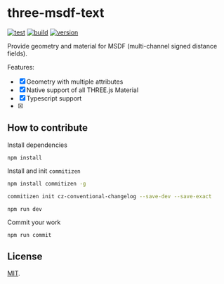 # three-msdf-text

[![test](https://github.com/SolalDR/three-msdf-text/workflows/test/badge.svg?branch=master)](https://github.com/SolalDR/three-msdf-text/actions?workflow=test)
[![build](https://github.com/SolalDR/three-msdf-text/workflows/build/badge.svg?branch=master)](https://github.com/SolalDR/three-msdf-text/actions?workflow=build)
[![version](https://img.shields.io/github/package-json/v/SolalDR/three-msdf-text)](https://github.com/SolalDR/three-msdf-text)

Provide geometry and material for MSDF (multi-channel signed distance fields).<br>

Features: 
- [x] Geometry with multiple attributes
- [x] Native support of all THREE.js Material
- [x] Typescript support
- [x] 

## How to contribute

Install dependencies

```
npm install
```

Install and init `commitizen`

```bash
npm install commitizen -g
```

```bash
commitizen init cz-conventional-changelog --save-dev --save-exact
```

```
npm run dev
```

Commit your work
```
npm run commit
```

## License

[MIT](LICENSE).
